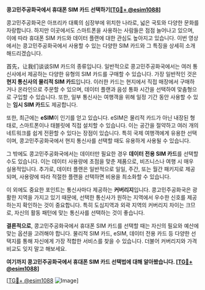 **콩고민주공화국에서 휴대폰 SIM 카드 선택하기[[TG💪+ @esim1088](https://t.me/s/esim1088)]**

콩고민주공화국은 아프리카 대륙의 심장부에 위치한 나라로, 넓은 국토와 다양한 문화를 자랑합니다. 하지만 이곳에서도 스마트폰을 사용하는 사람들은 점점 늘어나고 있으며, 이에 따라 휴대폰 SIM 카드와 데이터 플랜에 대한 관심도 높아지고 있습니다. 이번 영상에서는 콩고민주공화국에서 사용할 수 있는 다양한 SIM 카드와 그 특징을 상세히 소개해드리겠습니다.

首先，让我们谈谈SIM 카드의 종류입니다. 일반적으로 콩고민주공화국에서는 여러 통신사에서 제공하는 다양한 유형의 SIM 카드를 구매할 수 있습니다. 가장 일반적인 것은 **현지 통신사의 물리적 SIM 카드**입니다. 이러한 카드는 현지에서 직접 매장에서 구매하거나 온라인으로 주문할 수 있으며, 데이터 플랜과 음성 통화 시간을 선택하여 맞춤형으로 구입할 수 있습니다. 또한, 일부 통신사는 여행객을 위해 일정 기간 동안 사용할 수 있는 **임시 SIM 카드**도 제공합니다.

또한, 최근에는 **eSIM**이 인기를 얻고 있습니다. eSIM은 물리적 카드가 아닌 내장된 형태로, 스마트폰이나 태블릿에 직접 설치할 수 있습니다. 이는 공간을 절약하고 여러 개의 네트워크를 쉽게 전환할 수 있다는 장점이 있습니다. 특히 국제 여행객에게 유용한 선택이며, 콩고민주공화국에서 현지 통신사를 선택할 때도 유용하게 사용될 수 있습니다.

그 밖에도 콩고민주공화국에서는 데이터만 필요한 경우 **데이터 전용 SIM 카드**를 선택할 수도 있습니다. 이는 데이터 사용량에 초점을 맞춘 제품으로, 비즈니스나 여행 시 매우 실용적입니다. 추가로, 데이터 플랜은 일반적으로 일일, 주간, 또는 월간 패키지로 제공되며, 사용량에 따라 적절한 플랜을 선택하면 비용을 최소화할 수 있습니다.

이 외에도 중요한 포인트는 통신사마다 제공하는 **커버리지**입니다. 콩고민주공화국은 광활한 지역을 가지고 있기 때문에, 선택한 통신사가 원하는 지역에서 우수한 신호를 제공하는지 확인하는 것이 중요합니다. 특히 도심지역과 외곽 지역의 커버리지 차이는 크므로, 자신의 활동 패턴에 맞는 통신사를 선택하는 것이 좋습니다.

**결론적으로**, 콩고민주공화국에서 휴대폰 SIM 카드를 선택할 때는 자신의 필요와 예산에 맞는 옵션을 고려해야 합니다. 물리적 SIM 카드, eSIM, 데이터 전용 카드 등 다양한 선택지를 통해 자신에게 가장 적합한 서비스를 찾을 수 있습니다. 더불어 커버리지와 가격 비교도 잊지 말고 해보세요.

**여기까지 콩고민주공화국에서 휴대폰 SIM 카드 선택법에 대해 알아봤습니다. [[TG💪+ @esim1088](https://t.me/s/esim1088)]**

[[TG💪+ @esim1088](https://t.me/s/esim1088) ![Image](https://i.postimg.cc/Y0z9fWf4/image.png)]
